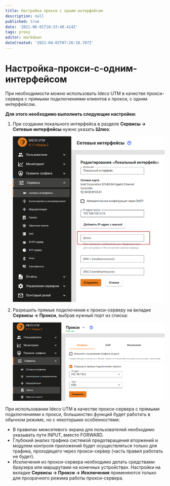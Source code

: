 ```yaml
---
title: Настройка прокси с одним интерфейсом
description: null
published: true
date: '2021-06-01T10:33:40.414Z'
tags: proxy
editor: markdown
dateCreated: '2021-04-02T07:26:18.797Z'
---
```


# Настройка-прокси-с-одним-интерфейсом

При необходимости можно использовать Ideco UTM в качестве прокси-сервера с прямыми подключениями клиентов к прокси, с одним интерфейсом.

**Для этого необходимо выполнить следующие настройки:**

1. При создании локального интерфейса в разделе **Сервисы -&gt; Сетевые интерфейсы** нужно указать **Шлюз**:

   ![gate-local-int9-11.png](../../../.gitbook/assets/gate-local-int9-11.png)

2. Разрешить прямые подключения к прокси-серверу на вкладке **Сервисы -&gt; Прокси**, выбрав нужный порт из списка:

   ![proxy-main9-11.png](../../../.gitbook/assets/proxy-main9-11.png)

При использовании Ideco UTM в качестве прокси-сервера с прямыми подключениями к прокси, большинство функций будет работать в обычном режиме, но с некоторыми особенностями:

* В правилах межсетевого экрана для пользователей необходимо указывать пути INPUT, вместо FORWARD.
* Глубокий анализ трафика системой предотвращения вторжений и модулем контроля приложений будет осуществляться только для трафика, проходящего через прокси-сервер \(часть правил работать не будет\).
* Исключения из прокси-сервера необходимо делать средствами браузера или маршрутами на конечных устройствах. Настройки на вкладке **Сервисы -&gt; Прокси -&gt; Исключения** применяются только для прозрачного режима работы прокси-сервера.


